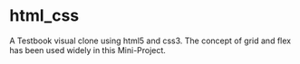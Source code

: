# html_css

A Testbook visual clone using html5 and css3. The concept of grid and flex has been used widely in this Mini-Project.  
